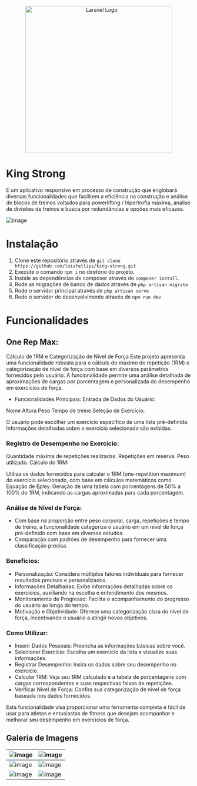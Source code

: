<p align="center"><a href="https://laravel.com" target="_blank"><img src="https://raw.githubusercontent.com/laravel/art/master/logo-lockup/5%20SVG/2%20CMYK/1%20Full%20Color/laravel-logolockup-cmyk-red.svg" width="400" alt="Laravel Logo"></a></p>

# King Strong
É um aplicativo responsivo em processo de construção que englobará diversas funcionalidades que facilitem a eficiência na construção e análise de blocos de treinos voltados para powerlifting / hipertrofia máxima, análise de divisões de treinos e busca por redundâncias e opções mais eficazes.

![image](https://github.com/luizfellips/powermaromba/assets/110192027/6cbd2572-7d57-4309-8966-8cebab8aadfa)

# Instalação
1. Clone este repositório através de `git clone https://github.com/luizfellips/king-strong.git`
2. Execute o comando `npm i` no diretório do projeto.
3. Instale as dependências de composer através de `composer install`.
4. Rode as migrações de banco de dados através de `php artisan migrate`
5. Rode o servidor principal através de `php artisan serve`
6. Rode o servidor de desenvolvimento através de `npm run dev`

# Funcionalidades

## One Rep Max: 
Cálculo de 1RM e Categorização de Nível de Força
Este projeto apresenta uma funcionalidade robusta para o cálculo do máximo de repetição (1RM) e categorização de nível de força com base em diversos parâmetros fornecidos pelo usuário. 
A funcionalidade permite uma análise detalhada de aproximações de cargas por porcentagem e personalizada do desempenho em exercícios de força.

- Funcionalidades Principais:
Entrada de Dados do Usuário:

Nome
Altura
Peso
Tempo de treino
Seleção de Exercício:

O usuário pode escolher um exercício específico de uma lista pré-definida.
Informações detalhadas sobre o exercício selecionado são exibidas.

### Registro de Desempenho no Exercício:

Quantidade máxima de repetições realizadas.
Repetições em reserva.
Peso utilizado.
Cálculo do 1RM:

Utiliza os dados fornecidos para calcular o 1RM (one-repetition maximum) do exercício selecionado, com base em cálculos matemáticos como Equação de Epley.
Geração de uma tabela com porcentagens de 50% a 100% do 1RM, indicando as cargas aproximadas para cada porcentagem.

### Análise de Nível de Força:

- Com base na proporção entre peso corporal, carga, repetições e tempo de treino, a funcionalidade categoriza o usuário em um nível de força pré-definido com base em diversos estudos.
- Comparação com padrões de desempenho para fornecer uma classificação precisa.

### Benefícios:
- Personalização: Considera múltiplos fatores individuais para fornecer resultados precisos e personalizados.
- Informações Detalhadas: Exibe informações detalhadas sobre os exercícios, auxiliando na escolha e entendimento dos mesmos.
- Monitoramento de Progresso: Facilita o acompanhamento do progresso do usuário ao longo do tempo.
- Motivação e Objetividade: Oferece uma categorização clara do nível de força, incentivando o usuário a atingir novos objetivos.

### Como Utilizar:
- Inserir Dados Pessoais: Preencha as informações básicas sobre você.
- Selecionar Exercício: Escolha um exercício da lista e visualize suas informações.
- Registrar Desempenho: Insira os dados sobre seu desempenho no exercício.
- Calcular 1RM: Veja seu 1RM calculado e a tabela de porcentagens com cargas correspondentes e suas respectivas faixas de repetições.
- Verificar Nível de Força: Confira sua categorização de nível de força baseada nos dados fornecidos.

Esta funcionalidade visa proporcionar uma ferramenta completa e fácil de usar para atletas e entusiastas de fitness que desejam acompanhar e melhorar seu desempenho em exercícios de força.
## Galeria de Imagens
| ![image](https://github.com/luizfellips/powermaromba/assets/110192027/0554a727-a4c3-4a45-8c77-c3c81de41a46) | ![image](https://github.com/luizfellips/powermaromba/assets/110192027/f066757d-6316-432f-b968-7014d4e2bf15) |
| ----------------------------------------------------------------------------------------------------------- | ----------------------------------------------------------------------------------------------------------- |
| ![image](https://github.com/luizfellips/powermaromba/assets/110192027/0bed5e1d-b2ac-44e2-84f1-0fe794bf7a0a) | ![image](https://github.com/luizfellips/powermaromba/assets/110192027/602051b9-85d6-4dea-8a8e-233bf5ad7dbd) |
| ![image](https://github.com/luizfellips/powermaromba/assets/110192027/48a132bf-c14e-4b49-93e2-bb05ee96b19f) | ![image](https://github.com/luizfellips/powermaromba/assets/110192027/f320c6e7-0f03-4582-98e2-554e08084064) |


